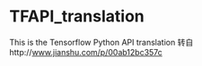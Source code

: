 # TFAPI_translation
This is the Tensorflow Python API translation
转自http://www.jianshu.com/p/00ab12bc357c

